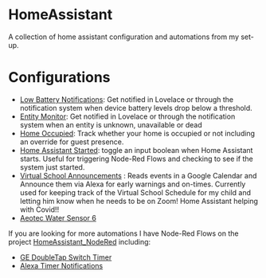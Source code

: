# HomeAssistant
  A collection of home assistant configuration and automations from my set-up.


  # Configurations
* [Low Battery Notifications](/Battery_Sensor): Get notified in Lovelace or through the notification system when device battery levels drop below a threshold.
* [Entity Monitor](/Entity_Monitor): Get notified in Lovelace or through the notification system when an entity is unknown, unavailable or dead
* [Home Occupied](/HomeOccupied): Track whether your home is occupied or not including an override for guest presence.
* [Home Assistant Started](/HomeAssistant_Start): toggle an input boolean when Home Assistant starts.  Useful for triggering Node-Red Flows and checking to see if the system just started.
* [Virtual School Announcements](https://github.com/fjmiller/HomeAssistant/tree/master/Viritual_School_Schedule_Announcements) : Reads events in a Google Calendar and Announce them via Alexa for early warnings and on-times.  Currently used for keeping track of the Virtual School Schedule for my child and letting him know when he needs to be on Zoom!  Home Assistant helping with Covid!!
* [Aeotec Water Sensor 6](/AeoTec_Water_Sensor_6)



If you are looking for more automations I have Node-Red Flows on the project [HomeAssistant_NodeRed](https://github.com/fjmiller/HomeAssistant_NodeRed) including:
* [GE DoubleTap Switch Timer](https://github.com/fjmiller/HomeAssistant_NodeRed/tree/master/GE_DoubleTapSwitch_Timer)
* [Alexa Timer Notifications](https://github.com/fjmiller/HomeAssistant_NodeRed/tree/master/Alexa_Timer_Notification)